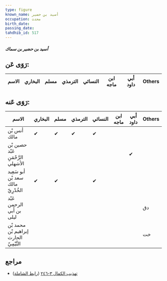 ```yaml
---
type: figure
known_name: أسيد بن حضير
occupation: محدث
birth_date:
passing_date:
tahdhib_id: 517
---
```

##### أسيد بن حضير بن سماك

## رَوَى عَن:
| الاسم | البخاري | مسلم | الترمذي | النسائي | ابن ماجه | أبي داود | Others |
| ----- | ------- | ---- | ------- | ------- | -------- | -------- | ------ |
## رَوَى عَنه:
| الاسم                                   | البخاري | مسلم | الترمذي | النسائي | ابن ماجه | أبي داود | Others |
| --------------------------------------- | ------- | ---- | ------- | ------- | -------- | -------- | ------ |
| أنس بْن مالك                            | ✔       | ✔    | ✔       | ✔       |          |          |        |
| حصين بْن عَبْد الرَّحْمَنِ الأشهلي      |         |      |         |         |          | ✔        |        |
| أبو سَعِيد سعد بْن مالك الخُدْرِيّ      | ✔       | ✔    |         | ✔       |          |          |        |
| عَبْد الرحمن بن أَبي ليلى               |         |      |         |         |          |          | دق     |
| محمد بْن إبراهيم بْن الحارث التَّيْمِيّ |         |      |         |         |          |          | خت     |
## مراجع
- [تهذيب الكمال ٣-٢٤٦](obsidian://open?vault=Tahdhib-al-Kamal&file=Figures/٥١٧-أسيد%20بن%20حضير%20بن%20سماك) ([رابط الشاملة](https://shamela.ws/book/3722/1260))